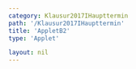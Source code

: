 ```yaml
---
category: Klausur2017IHaupttermin
path: '/Klausur2017IHaupttermin'
title: 'AppletB2'
type: 'Applet'

layout: nil
---
```

<link type="text/css" href="https://cdnjs.cloudflare.com/ajax/libs/jsxgraph/0.99.6/jsxgraph.css"><link rel="stylesheet" type="text/css" href="//cdnjs.cloudflare.com/ajax/libs/jsxgraph/0.99.7/jsxgraph.css" />
<div id="a71a9e50-b189-4d5a-b34b-479f1f0ec484" class="jxgbox" style="width:500px; height:500px">
<script type="text/javascript">
    (function() {
	const board = JXG.JSXGraph.initBoard('a71a9e50-b189-4d5a-b34b-479f1f0ec484', {
    							boundingbox: [-5, 14, 14, -5],
                  axis: false
              });
 
var A = board.create('point', [-4,0], {fixed:true, color:'green', label:{fontsize:16, position:'bot'}, size:2});

var C = board.create('point', [8,0], {name:'C', fixed:true, color:'green', label:{fontsize:16, position:'bot'}, size:2});

var K = board.create('point', [0,0], {name:'K', fixed:true, color:'green', label:{fontsize:16, position:'bot'}, size:2});

var B = board.create('point', [-2.5,-2.5], {fixed:true, color:'green', label:{fontsize:16, position:'bot'}, size:2});

var D = board.create('point', [2.5,2.5], {fixed:true, color:'green', label:{fontsize:16, position:'bot'}, size:2});

var BD = board.create('line', [B,D], {straightFirst:false, straightLast:false});

var BA = board.create('line', [B,A], {straightFirst:false, straightLast:false});

var DA = board.create('line', [D,A], {straightFirst:false, straightLast:false});

var DC = board.create('line', [D,C], {straightFirst:false, straightLast:false});

var BC = board.create('line', [B,C], {straightFirst:false, straightLast:false});

var AC = board.create('line', [A,C], {straightFirst:false, straightLast:false});

var E = board.create('point', [-4, 6], {fixed:true, color:'green', label:{fontsize:16, position:'bot'}, size:2});

var F = board.create('point', [-2.5,3.5], {fixed:true, color:'green', label:{fontsize:16, position:'bot'}, size:2});

var G = board.create('point', [8,6], {fixed:true, color:'green', label:{fontsize:16, position:'bot'}, size:2});

var H = board.create('point', [2.5,8.5], {fixed:true, color:'green', label:{fontsize:16, position:'bot'}, size:2});

var L = board.create('point', [0,6], {name:'L', fixed:true, color:'green', label:{fontsize:16, position:'bot'}, size:2});

var DH = board.create('line', [D,H], {straightFirst:false, straightLast:false, strokeColor:'gray'});

var AE = board.create('line', [A,E], {straightFirst:false, straightLast:false});

var GE = board.create('line', [G,E], {straightFirst:false, straightLast:false});

var GH = board.create('line', [G,H], {straightFirst:false, straightLast:false});

var EH = board.create('line', [E,H], {straightFirst:false, straightLast:false});

var EF = board.create('line', [E,F], {straightFirst:false, straightLast:false});

var FG = board.create('line', [G,F], {straightFirst:false, straightLast:false});

var FH = board.create('line', [H,F], {straightFirst:false, straightLast:false});

var CG = board.create('line', [C,G], {straightFirst:false, straightLast:false});

var FB = board.create('line', [F,B], {straightFirst:false, straightLast:false});

var LC = board.create('line', [L,C], {straightFirst:false, straightLast:false, strokeColor:'red'});



var KPC = board.create('glider', [LC], {name:'P', color:'orange', label:{fontsize:16, position:'bot'}, size:2});

var DP = board.create('line', [D,KPC], {straightFirst:false, straightLast:false, strokeColor:'green'});

var BP = board.create('line', [B,KPC], {straightFirst:false, straightLast:false, strokeColor:'green'});

var AP = board.create('line', [A,KPC], {straightFirst:false, straightLast:false, strokeColor:'green'});

var CP = board.create('line', [C,KPC], {straightFirst:false, straightLast:false, strokeColor:'green'});

var DP = board.create('line', [D,KPC], {straightFirst:false, straightLast:false, strokeColor:'green'});

var Q = board.create('point', [function(){return KPC.X()}, 0], {name:'Q', fixed:true, label:{fontsize:16, position:'bot'}, size:2});

var QP = board.create('line', [Q,KPC], {straightFirst:false, straightLast:false, strokeColor:'green'});

var a = board.create('angle', [C,K,KPC], {radius:'2'});

board.create('text', [9,10, function(){return '&phi; = '+ JXG.toFixed(a.Value()*180/Math.PI, 2)+'°';}], {fontsize: 18, fixed:true});

board.create('text', [9,8.5, function(){return '|<span style="border-top:1px solid">KP</span>| = ' + Math.round(100*Math.sqrt((K.X()-KPC.X())*(K.X()-KPC.X())+(K.Y()-KPC.Y())*(K.Y()-KPC.Y())))/100+' cm²';}], {fontsize: 18, fixed:true});
board.create('text', [3.5,-3,'M I 2017 HT B 2'], {fontsize: 18, fixed:true});

board.create('text', [9,7, function(){return 'V(&phi;) = '+ Math.round(100*(96*Math.sin(a.Value()))/(Math.sin(a.Value()+36.87*Math.PI/180)))/100+' cm³'}], {fontsize: 18, fixed:true});


 })(); </script>
  </div>
